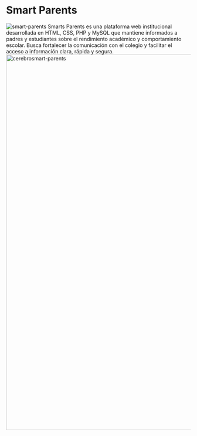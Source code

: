 # Smart Parents
![smart-parents](https://github.com/user-attachments/assets/82de1df6-c266-41d7-ae47-433b59c7171b)
Smarts Parents es una plataforma web institucional desarrollada en HTML, CSS, PHP y MySQL que mantiene informados a padres y estudiantes sobre el rendimiento académico y comportamiento escolar. Busca fortalecer la comunicación con el colegio y facilitar el acceso a información clara, rápida y segura.
<img width="1024" height="1024" alt="cerebrosmart-parents" src="https://github.com/user-attachments/assets/9eb69c1c-2dc7-4812-bc40-05c306685196" />
